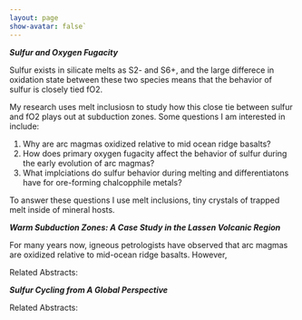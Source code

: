 ```yaml
---
layout: page
show-avatar: false`
---
```


**_Sulfur and Oxygen Fugacity_**

Sulfur exists in silicate melts as S2- and S6+, and the large differece in oxidation state between these two species means that the behavior of sulfur is closely tied fO2. 

My research uses melt inclusiosn to study how this close tie between sulfur and fO2 plays out at subduction zones. Some questions I am interested in include:

1. Why are arc magmas oxidized relative to mid ocean ridge basalts? 
2. How does primary oxygen fugacity affect the behavior of sulfur during the early evolution of arc magmas?
3. What implciations do sulfur behavior during melting and differentiatons have for ore-forming chalcopphile metals?

To answer these questions I use melt inclusions, tiny crystals of trapped melt inside of mineral hosts. 

**_Warm Subduction Zones: A Case Study in the Lassen Volcanic Region_**

For many years now, igneous petrologists have observed that arc magmas are oxidized relative to mid-ocean ridge basalts. However, 

Related Abstracts:  

**_Sulfur Cycling from A Global Perspective_**

Related Abstracts:
